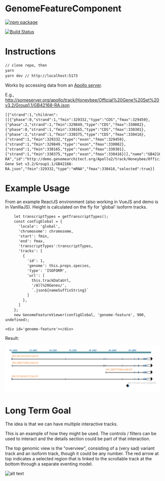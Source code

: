 # GenomeFeatureComponent

[![npm package][npm-badge]][npm]

[![Build Status](https://img.shields.io/github/actions/workflow/status/GMOD/GenomeFeatureComponent/push.yml?branch=development)](https://github.com/GMOD/GenomeFeatureComponent/actions?query=branch%3Adevelopment+workflow%3APush+)

[npm-badge]:
  https://img.shields.io/npm/v/genomefeaturecomponent.png?style=flat-square
[npm]: https://www.npmjs.com/package/genomefeaturecomponent

# Instructions

```bash
// clone repo, then
yarn
yarn dev // http://localhost:5173
```

Works by accessing data from an [Apollo server](https://github.com/gmod/apollo).

E.g.,
http://someserver.org/apollo/track/Honeybee/Official%20Gene%20Set%20v3.2/Group1.1/GB42168-RA.json

```
[{"strand":1,"children":[[{"phase":0,"strand":1,"fmin":329332,"type":"CDS","fmax":329459},{"phase":2,"strand":1,"fmin":329849,"type":"CDS","fmax":330082},{"phase":0,"strand":1,"fmin":330165,"type":"CDS","fmax":330301},{"phase":2,"strand":1,"fmin":330375,"type":"CDS","fmax":330416},{"strand":1,"fmin":329332,"type":"exon","fmax":329459},{"strand":1,"fmin":329849,"type":"exon","fmax":330082},{"strand":1,"fmin":330165,"type":"exon","fmax":330301},{"strand":1,"fmin":330375,"type":"exon","fmax":330416}]],"name":"GB42168-RA","id":"http://demo.genomearchitect.org/Apollo2/track/Honeybee/Official Gene Set v3.2/Group1.1/GB42168-RA.json","fmin":329332,"type":"mRNA","fmax":330416,"selected":true}]
```

# Example Usage

From an example ReactJS environment (also working in VueJS and demo is in
VanillaJS). Height is calculated on the fly for 'global' isoform tracks.

```
    let transcriptTypes = getTranscriptTypes();
    const configGlobal = {
      'locale': 'global',
      'chromosome': chromosome,
      'start': fmin,
      'end': fmax,
      'transcriptTypes':transcriptTypes,
      'tracks': [
        {
          'id': 1,
          'genome': this.props.species,
          'type': 'ISOFORM',
          'url': [
            this.trackDataUrl,
            '/All%20Genes/',
            `.json${nameSuffixString}`
          ]
        },
      ]
    };
    new GenomeFeatureViewer(configGlobal, 'genome-feature', 900, undefined);
```

```
<div id='genome-feature'></div>
```

Result:

![Example 1](images/ExampleIsoform1.png)

# Long Term Goal

The idea is that we can have multiple interactive tracks.

This is an example of how they might be used. The controls / filters can be used
to interact and the details section could be part of that interaction.

The top genomic view is the "overview", consisting of a (very sad) variant track
and an isoform track, though it could be any number. The red arrow at top
indicates a selected region that is linked to the scrollable track at the bottom
through a separate eventing model.

![alt text](images/Version1Output.png 'Logo Title Text 1')
